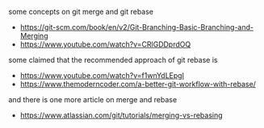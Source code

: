 some concepts on git merge and git rebase
- https://git-scm.com/book/en/v2/Git-Branching-Basic-Branching-and-Merging
- https://www.youtube.com/watch?v=CRlGDDprdOQ

some claimed that the recommended approach of git rebase is
- https://www.youtube.com/watch?v=f1wnYdLEpgI
- https://www.themoderncoder.com/a-better-git-workflow-with-rebase/

and there is one more article on merge and rebase
- https://www.atlassian.com/git/tutorials/merging-vs-rebasing
